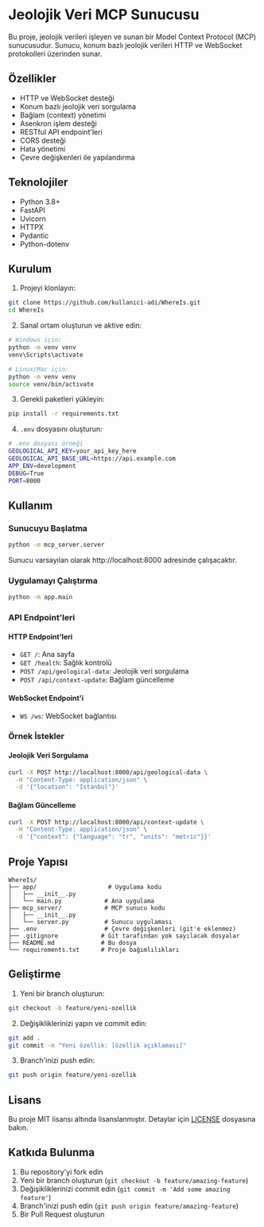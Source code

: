 # Jeolojik Veri MCP Sunucusu

Bu proje, jeolojik verileri işleyen ve sunan bir Model Context Protocol (MCP) sunucusudur. Sunucu, konum bazlı jeolojik verileri HTTP ve WebSocket protokolleri üzerinden sunar.

## Özellikler

- HTTP ve WebSocket desteği
- Konum bazlı jeolojik veri sorgulama
- Bağlam (context) yönetimi
- Asenkron işlem desteği
- RESTful API endpoint'leri
- CORS desteği
- Hata yönetimi
- Çevre değişkenleri ile yapılandırma

## Teknolojiler

- Python 3.8+
- FastAPI
- Uvicorn
- HTTPX
- Pydantic
- Python-dotenv

## Kurulum

1. Projeyi klonlayın:
```bash
git clone https://github.com/kullanici-adi/WhereIs.git
cd WhereIs
```

2. Sanal ortam oluşturun ve aktive edin:
```bash
# Windows için:
python -m venv venv
venv\Scripts\activate

# Linux/Mac için:
python -m venv venv
source venv/bin/activate
```

3. Gerekli paketleri yükleyin:
```bash
pip install -r requirements.txt
```

4. `.env` dosyasını oluşturun:
```bash
# .env dosyası örneği
GEOLOGICAL_API_KEY=your_api_key_here
GEOLOGICAL_API_BASE_URL=https://api.example.com
APP_ENV=development
DEBUG=True
PORT=8000
```

## Kullanım

### Sunucuyu Başlatma

```bash
python -m mcp_server.server
```

Sunucu varsayılan olarak http://localhost:8000 adresinde çalışacaktır.

### Uygulamayı Çalıştırma

```bash
python -m app.main
```

### API Endpoint'leri

#### HTTP Endpoint'leri

- `GET /`: Ana sayfa
- `GET /health`: Sağlık kontrolü
- `POST /api/geological-data`: Jeolojik veri sorgulama
- `POST /api/context-update`: Bağlam güncelleme

#### WebSocket Endpoint'i

- `WS /ws`: WebSocket bağlantısı

### Örnek İstekler

#### Jeolojik Veri Sorgulama

```bash
curl -X POST http://localhost:8000/api/geological-data \
  -H "Content-Type: application/json" \
  -d '{"location": "Istanbul"}'
```

#### Bağlam Güncelleme

```bash
curl -X POST http://localhost:8000/api/context-update \
  -H "Content-Type: application/json" \
  -d '{"context": {"language": "tr", "units": "metric"}}'
```

## Proje Yapısı

```
WhereIs/
├── app/                    # Uygulama kodu
│   ├── __init__.py
│   └── main.py            # Ana uygulama
├── mcp_server/            # MCP sunucu kodu
│   ├── __init__.py
│   └── server.py          # Sunucu uygulaması
├── .env                   # Çevre değişkenleri (git'e eklenmez)
├── .gitignore            # Git tarafından yok sayılacak dosyalar
├── README.md             # Bu dosya
└── requirements.txt      # Proje bağımlılıkları
```

## Geliştirme

1. Yeni bir branch oluşturun:
```bash
git checkout -b feature/yeni-ozellik
```

2. Değişikliklerinizi yapın ve commit edin:
```bash
git add .
git commit -m "Yeni özellik: [özellik açıklaması]"
```

3. Branch'inizi push edin:
```bash
git push origin feature/yeni-ozellik
```

## Lisans

Bu proje MIT lisansı altında lisanslanmıştır. Detaylar için [LICENSE](LICENSE) dosyasına bakın.

## Katkıda Bulunma

1. Bu repository'yi fork edin
2. Yeni bir branch oluşturun (`git checkout -b feature/amazing-feature`)
3. Değişikliklerinizi commit edin (`git commit -m 'Add some amazing feature'`)
4. Branch'inizi push edin (`git push origin feature/amazing-feature`)
5. Bir Pull Request oluşturun 